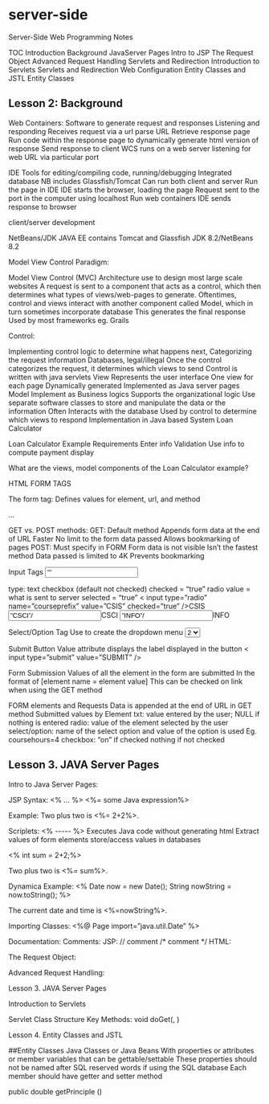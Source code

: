 # server-side

Server-Side Web Programming Notes

TOC
Introduction
Background
JavaServer Pages
Intro to JSP
The Request Object
Advanced Request Handling
Servlets and Redirection
Introduction to Servlets
Servlets and Redirection
Web Configuration
Entity Classes and JSTL
Entity Classes




## Lesson 2: Background

Web Containers:
Software to generate request and responses
Listening and responding
Receives request via a url
parse URL
Retrieve response page
Run code within the response page to dynamically generate html version of response
Send response to client
WCS runs on a web server listening for web URL via particular port

IDE
Tools for editing/compiling code, running/debugging
Integrated database
NB includes Glassfish/Tomcat
Can run both client and server
Run the page in IDE
IDE starts the browser, loading the page
Request sent to the port in the computer using localhost
Run web containers
IDE sends response to browser

client/server development

NetBeans/JDK
JAVA EE contains Tomcat and Glassfish
JDK 8.2/NetBeans 8.2







Model View Control Paradigm:

Model View Control (MVC)
Architecture use to design most large scale websites
A request is sent to a component that acts as a control, which then determines what types of views/web-pages to generate.
Oftentimes, control and views interact with another component called Model, which in turn sometimes incorporate database
This generates the final response
Used by most frameworks eg. Grails

Control:

Implementing control logic to determine what happens next,
Categorizing the request information
Databases, legal/illegal
Once the control categorizes the request, it determines which views to send
Control is written with java servlets
View
Represents the user interface
One view for each page
Dynamically generated
Implemented as Java server pages
Model
Implement as Business logics
Supports the organizational logic
Use separate software classes to store and manipulate the data or the information
Often Interacts with the database
Used by control to determine which views to respond
Implementation in Java based System
Loan Calculator


Loan Calculator Example
Requirements
Enter info
Validation
Use info to compute payment
display

What are the views, model components of the Loan Calculator example?


HTML FORM TAGS


The form tag:
	Defines values for element, url, and method
<form action =”” method=””>
…
</form>
GET vs. POST methods:
	GET:
Default method
Appends form data at the end of URL
Faster
No limit to the form data passed
Allows bookmarking of pages
	POST:
Must specify in FORM
Form data is not visible
Isn’t the fastest method
Data passed is limited to 4K
Prevents bookmarking

Input Tags
<input type=”” name=”” value=””>

type:
text
checkbox (default not checked)
checked = “true”
radio
value = what is sent to server
selected = “true”
< input type=”radio” name=”courseprefix” value=”CSIS” checked=”true” />CSIS
<input type=”radio” name=”courseprefix” value=”CSCI”/>CSCI
<input type=”radio” name=”courseprefix” value=”INFO”/>INFO


Select/Option Tag
	Use to create the dropdown menu
<Select name=”coursehours”>
	<option value=”1”>1</option>
	<option value=”2” selected=”true>2</option>	   //default selected
</select>

Submit Button
	Value attribute displays the label displayed in the button
	< input type=”submit” value=”SUBMIT” />

Form Submission
	Values of all the element in the form are submitted
		In the format of [element name = element value]
	This can be checked on link when using the GET method

FORM elements and Requests
	Data is appended at the end of URL in GET method
Submitted values by Element
txt: value entered by the user; NULL if nothing is entered
radio: value of the element selected by the user
select/option: name of the select option and value of the option is used
	Eg. coursehours=4
checkbox:
	“on” if checked
	nothing if not checked



## Lesson 3. JAVA Server Pages


Intro to Java Server Pages:

JSP Syntax:
	<% … %>
	<%= some Java expression%>

Example:
	Two plus two is <%= 2+2%>.

Scriplets:
	<%   -----  %>
Executes Java code without generating html
Extract values of form elements
store/access values in databases

<html>
<body>
<% int sum = 2+2;%>
<p>
Two plus two is <%= sum%>.
</p>
</body>
</html>






Dynamica Example:
<%
Date now = new Date();
String nowString = now.toString();
%>

<p>The current date and time is <%=nowString%>.</p>


Importing Classes:
<%@
Page import=”java.util.Date”
%>

Documentation:
Comments:
	JSP:
		// comment
		/* comment */
	HTML:
		<!-- comment -->



The Request Object:

Advanced Request Handling:




Lesson 3. JAVA Server Pages

Introduction to Servlets

Servlet Class Structure
	Key Methods:
		void doGet(, )




Lesson 4. Entity Classes and JSTL

##Entity Classes
Java Classes or Java Beans
With properties or attributes or member variables that can be gettable/settable
These properties should not be named after SQL reserved words if using the SQL database
Each member should have getter and setter method

public double getPrinciple ()
